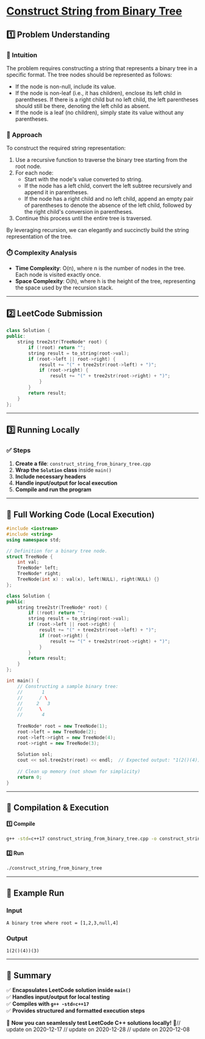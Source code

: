 # **[Construct String from Binary Tree](https://leetcode.com/problems/construct-string-from-binary-tree/description/)**  

## **1️⃣ Problem Understanding**  
### **📌 Intuition**  
The problem requires constructing a string that represents a binary tree in a specific format. The tree nodes should be represented as follows:
- If the node is non-null, include its value.
- If the node is non-leaf (i.e., it has children), enclose its left child in parentheses. If there is a right child but no left child, the left parentheses should still be there, denoting the left child as absent.
- If the node is a leaf (no children), simply state its value without any parentheses.

### **🚀 Approach**  
To construct the required string representation:
1. Use a recursive function to traverse the binary tree starting from the root node.
2. For each node:
   - Start with the node's value converted to string.
   - If the node has a left child, convert the left subtree recursively and append it in parentheses.
   - If the node has a right child and no left child, append an empty pair of parentheses to denote the absence of the left child, followed by the right child's conversion in parentheses.
3. Continue this process until the entire tree is traversed.

By leveraging recursion, we can elegantly and succinctly build the string representation of the tree.

### **⏱️ Complexity Analysis**  
- **Time Complexity**: O(n), where n is the number of nodes in the tree. Each node is visited exactly once.
- **Space Complexity**: O(h), where h is the height of the tree, representing the space used by the recursion stack.

---  

## **2️⃣ LeetCode Submission**  
```cpp
class Solution {
public:
    string tree2str(TreeNode* root) {
        if (!root) return "";
        string result = to_string(root->val);
        if (root->left || root->right) {
            result += "(" + tree2str(root->left) + ")";
            if (root->right) {
                result += "(" + tree2str(root->right) + ")";
            }
        }
        return result;
    }
};
```  

---  

## **3️⃣ Running Locally**  
### **✅ Steps**  
1. **Create a file**: `construct_string_from_binary_tree.cpp`  
2. **Wrap the `Solution` class** inside `main()`  
3. **Include necessary headers**  
4. **Handle input/output for local execution**  
5. **Compile and run the program**  

---  

## **📝 Full Working Code (Local Execution)**  
```cpp
#include <iostream>
#include <string>
using namespace std;

// Definition for a binary tree node.
struct TreeNode {
    int val;
    TreeNode* left;
    TreeNode* right;
    TreeNode(int x) : val(x), left(NULL), right(NULL) {}
};

class Solution {
public:
    string tree2str(TreeNode* root) {
        if (!root) return "";
        string result = to_string(root->val);
        if (root->left || root->right) {
            result += "(" + tree2str(root->left) + ")";
            if (root->right) {
                result += "(" + tree2str(root->right) + ")";
            }
        }
        return result;
    }
};

int main() {
    // Constructing a sample binary tree:
    //       1
    //      / \
    //     2   3
    //      \
    //       4
    
    TreeNode* root = new TreeNode(1);
    root->left = new TreeNode(2);
    root->left->right = new TreeNode(4);
    root->right = new TreeNode(3);
    
    Solution sol;
    cout << sol.tree2str(root) << endl;  // Expected output: "1(2()(4))(3)"
    
    // Clean up memory (not shown for simplicity)
    return 0;
}
```  

---  

## **🔧 Compilation & Execution**  
#### **1️⃣ Compile**  
```bash
g++ -std=c++17 construct_string_from_binary_tree.cpp -o construct_string_from_binary_tree
```  

#### **2️⃣ Run**  
```bash
./construct_string_from_binary_tree
```  

---  

## **🎯 Example Run**  
### **Input**  
```
A binary tree where root = [1,2,3,null,4]
```  
### **Output**  
```
1(2()(4))(3)
```  

---  

## **📌 Summary**  
✅ **Encapsulates LeetCode solution inside `main()`**  
✅ **Handles input/output for local testing**  
✅ **Compiles with `g++ -std=c++17`**  
✅ **Provides structured and formatted execution steps**  

🚀 **Now you can seamlessly test LeetCode C++ solutions locally!** 🚀// update on 2020-12-17
// update on 2020-12-28
// update on 2020-12-08

